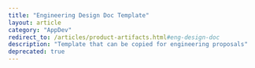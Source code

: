 ```yaml
---
title: "Engineering Design Doc Template"
layout: article
category: "AppDev"
redirect_to: /articles/product-artifacts.html#eng-design-doc
description: "Template that can be copied for engineering proposals"
deprecated: true
---
```

